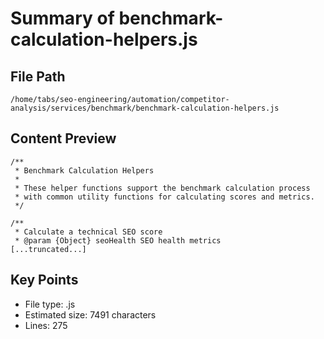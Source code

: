 # Summary of benchmark-calculation-helpers.js
  
## File Path
`/home/tabs/seo-engineering/automation/competitor-analysis/services/benchmark/benchmark-calculation-helpers.js`

## Content Preview
```
/**
 * Benchmark Calculation Helpers
 * 
 * These helper functions support the benchmark calculation process
 * with common utility functions for calculating scores and metrics.
 */

/**
 * Calculate a technical SEO score
 * @param {Object} seoHealth SEO health metrics
[...truncated...]
```

## Key Points
- File type: .js
- Estimated size: 7491 characters
- Lines: 275
